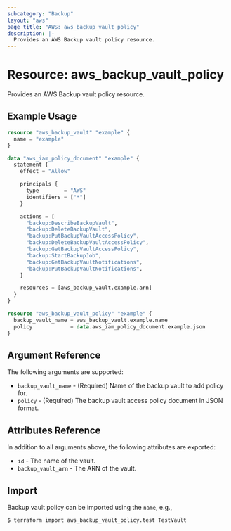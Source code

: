 ```yaml
---
subcategory: "Backup"
layout: "aws"
page_title: "AWS: aws_backup_vault_policy"
description: |-
  Provides an AWS Backup vault policy resource.
---
```


# Resource: aws_backup_vault_policy

Provides an AWS Backup vault policy resource.

## Example Usage

```terraform
resource "aws_backup_vault" "example" {
  name = "example"
}

data "aws_iam_policy_document" "example" {
  statement {
    effect = "Allow"

    principals {
      type        = "AWS"
      identifiers = ["*"]
    }

    actions = [
      "backup:DescribeBackupVault",
      "backup:DeleteBackupVault",
      "backup:PutBackupVaultAccessPolicy",
      "backup:DeleteBackupVaultAccessPolicy",
      "backup:GetBackupVaultAccessPolicy",
      "backup:StartBackupJob",
      "backup:GetBackupVaultNotifications",
      "backup:PutBackupVaultNotifications",
    ]

    resources = [aws_backup_vault.example.arn]
  }
}

resource "aws_backup_vault_policy" "example" {
  backup_vault_name = aws_backup_vault.example.name
  policy            = data.aws_iam_policy_document.example.json
}
```

## Argument Reference

The following arguments are supported:

* `backup_vault_name` - (Required) Name of the backup vault to add policy for.
* `policy` - (Required) The backup vault access policy document in JSON format.

## Attributes Reference

In addition to all arguments above, the following attributes are exported:

* `id` - The name of the vault.
* `backup_vault_arn` - The ARN of the vault.

## Import

Backup vault policy can be imported using the `name`, e.g.,

```
$ terraform import aws_backup_vault_policy.test TestVault
```
